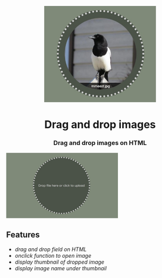 
<p align="center"><img src="screen.jpg" width="300px"></p>

<h1 align="center">
    <strong>Drag and drop images</strong>
</h1>
<h3 align="center">
    Drag and drop images on HTML
</h3>

<img src="screen2.jpg" width="300px">

## Features
* *drag and drop field on HTML*
* *onclick function to open image*
* *display thumbnail of dropped image*
* *display image name under thumbnail*


